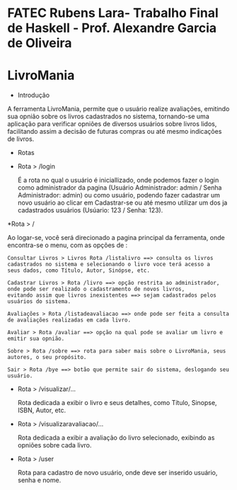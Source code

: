# FATEC Rubens Lara- Trabalho Final de Haskell - Prof. Alexandre Garcia de Oliveira
# LivroMania 

* Introdução

 A ferramenta LivroMania, permite que o usuário realize avaliações, emitindo sua opnião sobre os livros cadastrados no sistema, tornando-se uma aplicação para verificar opniões de diversos usuários sobre livros lidos, facilitando assim a decisão de futuras compras ou até mesmo indicações de livros.

* Rotas
 
 * Rota > /login
 
    É a rota no qual o usuário é iniciallizado, onde podemos fazer o login como administrador da pagina (Usuário Administrador: admin / Senha Administrador: admin) ou como usuário, podendo fazer cadastrar um novo usuário ao clicar em Cadastrar-se ou até mesmo utilizar um dos ja cadastrados usuários (Usúario: 123 / Senha: 123).
    

 *Rota >  /

   Ao logar-se, você será direcionado a pagina principal da ferramenta, onde encontra-se o menu, com as opções de : 
   
    Consultar Livros > Livros Rota /listalivro ==> consulta os livros cadastrados no sistema e selecionando o livro voce terá acesso a      seus dados, como Título, Autor, Sinópse, etc.
    
    Cadastrar Livros > Rota /livro ==> opção restrita ao administrador, onde pode ser realizado o cadastramento de novos livros,             evitando assim que livros inexistentes ==> sejam cadastrados pelos usuários do sistema.
    
    Avaliações > Rota /listadeavaliacao ==> onde pode ser feita a consulta de avaliações realizadas em cada livro.
    
    Avaliar > Rota /avaliar ==> opção na qual pode se avaliar um livro e emitir sua opnião.
    
    Sobre > Rota /sobre ==> rota para saber mais sobre o LivroMania, seus autores, o seu propósito.
    
    Sair > Rota /bye ==> botão que permite sair do sistema, deslogando seu usuário.

 * Rota >  /visualizar/...

   Rota dedicada a exibir o livro e seus detalhes, como Título, Sinopse, ISBN, Autor, etc.
   
 * Rota >  /visualizaravaliacao/...
   
   Rota dedicada a exibir a avaliação do livro selecionado, exibindo as opniões sobre cada livro.

 * Rota > /user
 
   Rota para cadastro de novo usuário, onde deve ser inserido usuário, senha e nome.




    
    

